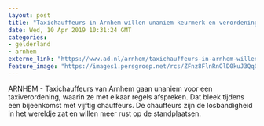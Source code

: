 ```yaml
---
layout: post
title: "Taxichauffeurs in Arnhem willen unaniem keurmerk en verordening"
date: Wed, 10 Apr 2019 10:31:24 GMT
categories: 
- gelderland 
- arnhem 
externe_link: "https://www.ad.nl/arnhem/taxichauffeurs-in-arnhem-willen-unaniem-keurmerk-en-verordening~a6cab265/"
feature_image: "https://images1.persgroep.net/rcs/ZFnz8FlnRnOlD0kuJ3Qq0LPHzgo/diocontent/144449236/_fitwidth/400/?appId=21791a8992982cd8da851550a453bd7f&quality=0.7"
---
```


ARNHEM - Taxichauffeurs van Arnhem gaan unaniem voor een taxiverordening, waarin ze met elkaar regels afspreken. Dat bleek tijdens een bijeenkomst met vijftig chauffeurs. De chauffeurs zijn de losbandigheid in het wereldje zat en willen meer rust op de standplaatsen.
